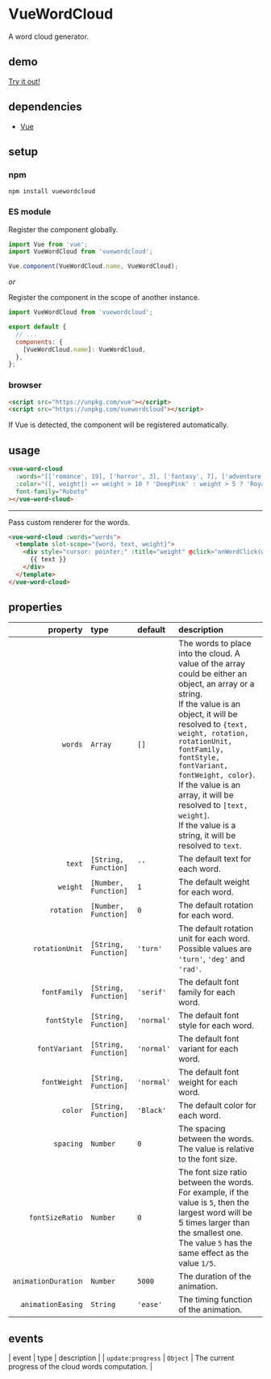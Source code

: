 # VueWordCloud

A word cloud generator.

## demo

[Try it out!](https://seregpie.github.io/VueWordCloud/)

## dependencies

- [Vue](https://github.com/vuejs/vue)

## setup

### npm

```shell
npm install vuewordcloud
```

### ES module

Register the component globally.

```javascript
import Vue from 'vue';
import VueWordCloud from 'vuewordcloud';

Vue.component(VueWordCloud.name, VueWordCloud);
```

*or*

Register the component in the scope of another instance.

```javascript
import VueWordCloud from 'vuewordcloud';

export default {
  // ...
  components: {
    [VueWordCloud.name]: VueWordCloud,
  },
};
```

### browser

```html
<script src="https://unpkg.com/vue"></script>
<script src="https://unpkg.com/vuewordcloud"></script>
```

If Vue is detected, the component will be registered automatically.

## usage

```html
<vue-word-cloud
  :words="[['romance', 19], ['horror', 3], ['fantasy', 7], ['adventure', 3]]"
  :color="([, weight]) => weight > 10 ? 'DeepPink' : weight > 5 ? 'RoyalBlue' : 'Indigo'"
  font-family="Roboto"
></vue-word-cloud>
```

---

Pass custom renderer for the words.

```html
<vue-word-cloud :words="words">
  <template slot-scope="{word, text, weight}">
    <div style="cursor: pointer;" :title="weight" @click="onWordClick(word)">
      {{ text }}
    </div>
  </template>
</vue-word-cloud>
```

## properties

| property | type | default | description |
| ---: | :--- | :--- | :--- |
| `words` | `Array` | `[]` | The words to place into the cloud. A value of the array could be either an object, an array or a string.<br/>If the value is an object, it will be resolved to `{text, weight, rotation, rotationUnit, fontFamily, fontStyle, fontVariant, fontWeight, color}`.<br/>If the value is an array, it will be resolved to `[text, weight]`.<br/>If the value is a string, it will be resolved to `text`. |
| `text` | `[String, Function]` | `''` | The default text for each word. |
| `weight` | `[Number, Function]` | `1` | The default weight for each word. |
| `rotation` | `[Number, Function]` | `0` | The default rotation for each word. |
| `rotationUnit` | `[String, Function]` | `'turn'` | The default rotation unit for each word. Possible values are `'turn'`, `'deg'` and `'rad'`. |
| `fontFamily` | `[String, Function]` | `'serif'` | The default font family for each word. |
| `fontStyle` | `[String, Function]` | `'normal'` | The default font style for each word. |
| `fontVariant` | `[String, Function]` | `'normal'` | The default font variant for each word. |
| `fontWeight` | `[String, Function]` | `'normal'` | The default font weight for each word. |
| `color` | `[String, Function]` | `'Black'` | The default color for each word. |
| `spacing` | `Number` | `0` | The spacing between the words. The value is relative to the font size. |
| `fontSizeRatio` | `Number` | `0` | The font size ratio between the words. For example, if the value is `5`, then the largest word will be 5 times larger than the smallest one. The value `5` has the same effect as the value `1/5`. |
| `animationDuration` | `Number` | `5000` | The duration of the animation. |
| `animationEasing` | `String` | `'ease'` | The timing function of the animation. |

## events

| event | type | description |
| `update:progress` | `Object` | The current progress of the cloud words computation. |
